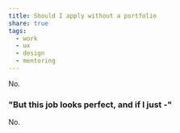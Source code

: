 ```yaml
---
title: Should I apply without a portfolio
share: true
tags:
  - work
  - ux
  - design
  - mentoring
---
```


No. 

### "But this job looks perfect, and if I just -"
No.